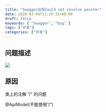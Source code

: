 ```yaml
---
title: "Swagger出现Could not resolve pointer"
date: 2020-03-04T11:29:31+08:00
draft: false
keywords: [ "Swagger", "bug" ]
tags: ["开发"]
categories: ["开发"]
---
```


## 问题描述

![](https://cdn.jsdelivr.net/gh/uyaba/pic-cloud/img/20200304113107.png)

## 原因

类上的注解 “/” 的问题

@ApiModel(不能使用“/”)

